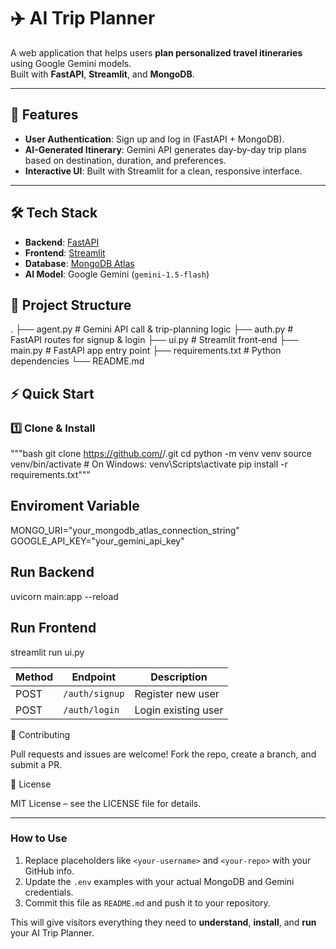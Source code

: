 # ✈️ AI Trip Planner

A web application that helps users **plan personalized travel itineraries** using Google Gemini models.  
Built with **FastAPI**, **Streamlit**, and **MongoDB**.

---

## 🚀 Features
- **User Authentication**: Sign up and log in (FastAPI + MongoDB).
- **AI-Generated Itinerary**: Gemini API generates day-by-day trip plans based on destination, duration, and preferences.
- **Interactive UI**: Built with Streamlit for a clean, responsive interface.

---

## 🛠️ Tech Stack
- **Backend**: [FastAPI](https://fastapi.tiangolo.com/)  
- **Frontend**: [Streamlit](https://streamlit.io/)  
- **Database**: [MongoDB Atlas](https://www.mongodb.com/atlas)  
- **AI Model**: Google Gemini (`gemini-1.5-flash`)

## 📂 Project Structure
.
├── agent.py # Gemini API call & trip-planning logic
├── auth.py # FastAPI routes for signup & login
├── ui.py # Streamlit front-end
├── main.py # FastAPI app entry point
├── requirements.txt # Python dependencies
└── README.md

## ⚡ Quick Start

### 1️⃣ Clone & Install
"""bash
git clone https://github.com/<your-username>/<your-repo>.git
cd <your-repo>
python -m venv venv
source venv/bin/activate   # On Windows: venv\Scripts\activate
pip install -r requirements.txt"""


## Enviroment Variable 
MONGO_URI="your_mongodb_atlas_connection_string"
GOOGLE_API_KEY="your_gemini_api_key"


## Run Backend
uvicorn main:app --reload

## Run Frontend
streamlit run ui.py

| Method | Endpoint       | Description         |
| ------ | -------------- | ------------------- |
| POST   | `/auth/signup` | Register new user   |
| POST   | `/auth/login`  | Login existing user |


🤝 Contributing

Pull requests and issues are welcome!
Fork the repo, create a branch, and submit a PR.

📜 License

MIT License – see the LICENSE
 file for details.

 
---

### How to Use
1. Replace placeholders like `<your-username>` and `<your-repo>` with your GitHub info.  
2. Update the `.env` examples with your actual MongoDB and Gemini credentials.  
3. Commit this file as `README.md` and push it to your repository.

This will give visitors everything they need to **understand**, **install**, and **run** your AI Trip Planner.
